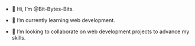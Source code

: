 - 👋 Hi, I’m @Bit-Bytes-Bits.

- 🌱 I’m currently learning web development.
 
- 💞️ I’m looking to collaborate on web development projects to advance my skills.


<!---
Bit-Bytes-Bits/Bit-Bytes-Bits is a ✨ special ✨ repository because its `README.md` (this file) appears on your GitHub profile.
You can click the Preview link to take a look at your changes.
--->
